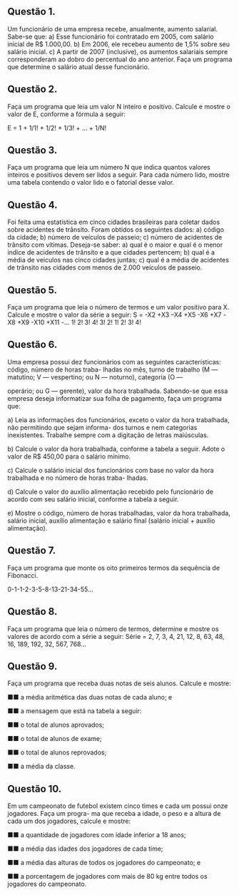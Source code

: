 ## Questão 1.
Um funcionário de uma empresa recebe, anualmente, aumento salarial. Sabe-se que:
a) Esse funcionário foi contratado em 2005, com salário inicial de R$ 1.000,00.
b) Em 2006, ele recebeu aumento de 1,5% sobre seu salário inicial.
c) A partir de 2007 (inclusive), os aumentos salariais sempre corresponderam ao dobro do percentual do ano
anterior.
Faça um programa que determine o salário atual desse funcionário.

## Questão 2.
Faça um programa que leia um valor N inteiro e positivo. Calcule e mostre o valor de E, conforme a
fórmula a seguir:

E = 1 + 1/1! + 1/2! + 1/3! + ... + 1/N!

## Questão 3.
Faça um programa que leia um número N que indica quantos valores inteiros e positivos devem ser
lidos a seguir. Para cada número lido, mostre uma tabela contendo o valor lido e o fatorial desse valor.

## Questão 4.
Foi feita uma estatística em cinco cidades brasileiras para coletar dados sobre acidentes de trânsito.
Foram obtidos os seguintes dados:
a) código da cidade;
b) número de veículos de passeio;
c) número de acidentes de trânsito com vítimas.
Deseja-se saber:
a) qual é o maior e qual é o menor índice de acidentes de trânsito e a que cidades pertencem;
b) qual é a média de veículos nas cinco cidades juntas;
c) qual é a média de acidentes de trânsito nas cidades com menos de 2.000 veículos de passeio.

## Questão 5.
Faça um programa que leia o número de termos e um valor positivo para X. Calcule e mostre o valor
da série a seguir:
S = -X2 +X3 –X4 +X5 -X6 +X7 -X8 +X9 -X10 +X11 -...
1! 2! 3! 4! 3! 2! 1! 2! 3! 4!

## Questão 6.
Uma empresa possui dez funcionários com as seguintes características: código, número de horas traba-
lhadas no mês, turno de trabalho (M — matutino; V — vespertino; ou N — noturno), categoria (O —

operário; ou G — gerente), valor da hora trabalhada. Sabendo-se que essa empresa deseja informatizar
sua folha de pagamento, faça um programa que:

a) Leia as informações dos funcionários, exceto o valor da hora trabalhada, não permitindo que sejam informa-
dos turnos e nem categorias inexistentes. Trabalhe sempre com a digitação de letras maiúsculas.

b) Calcule o valor da hora trabalhada, conforme a tabela a seguir. Adote o valor de R$ 450,00 para o salário
mínimo.

c) Calcule o salário inicial dos funcionários com base no valor da hora trabalhada e no número de horas traba-
lhadas.

d) Calcule o valor do auxílio alimentação recebido pelo funcionário de acordo com seu salário inicial, conforme
a tabela a seguir.

e) Mostre o código, número de horas trabalhadas, valor da hora trabalhada, salário inicial, auxílio alimentação
e salário final (salário inicial + auxílio alimentação).


## Questão 7.
Faça um programa que monte os oito primeiros termos da sequência de Fibonacci.

0-1-1-2-3-5-8-13-21-34-55...

## Questão 8.
Faça um programa que leia o número de termos, determine e mostre os valores de acordo com a série
a seguir:
Série = 2, 7, 3, 4, 21, 12, 8, 63, 48, 16, 189, 192, 32, 567, 768...

## Questão 9.
Faça um programa que receba duas notas de seis alunos. Calcule e mostre:

■■ a média aritmética das duas notas de cada aluno; e

■■ a mensagem que está na tabela a seguir:

■■ o total de alunos aprovados;

■■ o total de alunos de exame;

■■ o total de alunos reprovados;

■■ a média da classe.

## Questão 10.
Em um campeonato de futebol existem cinco times e cada um possui onze jogadores. Faça um progra-
ma que receba a idade, o peso e a altura de cada um dos jogadores, calcule e mostre:

■■ a quantidade de jogadores com idade inferior a 18 anos;

■■ a média das idades dos jogadores de cada time;

■■ a média das alturas de todos os jogadores do campeonato; e

■■ a porcentagem de jogadores com mais de 80 kg entre todos os jogadores do campeonato.

